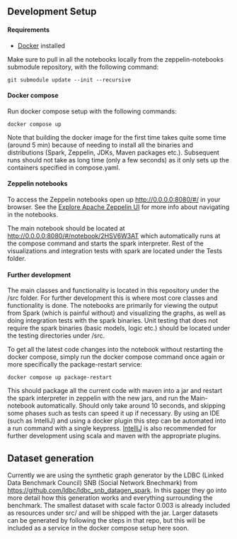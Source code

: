 ## Development Setup
#### Requirements
- [Docker](https://docs.docker.com/get-docker/) installed

Make sure to pull in all the notebooks locally from the zeppelin-notebooks submodule repository, with the following command:  

```
git submodule update --init --recursive
```

#### Docker compose
Run docker compose setup with the following commands:

```
docker compose up

```


Note that building the docker image for the first time takes quite some time (around 5 min) because of needing to install all the binaries and distributions (Spark, Zeppelin, JDKs, Maven packages etc.). Subsequent runs should not take as long time (only a few seconds) as it only sets up the containers specified in compose.yaml.

#### Zeppelin notebooks
To access the Zeppelin notebooks open up http://0.0.0.0:8080/#/ in your browser. See the [Explore Apache Zeppelin UI](https://zeppelin.apache.org/docs/0.10.0/quickstart/explore_ui.html) for more info about navigating in the notebooks.

The main notebook should be located at http://0.0.0.0:8080/#/notebook/2HSV6W3AT which automatically runs at the compose command and starts the spark interpreter. Rest of the visualizations and integration tests with spark are located under the Tests folder.

#### Further development
The main classes and functionality is located in this repository under the /src folder. For further development this is where most core classes and functionality is done. The notebooks are primarily for viewing the output from Spark (which is painful without) and visualizing the graphs, as well as doing integration tests with the spark binaries. Unit testing that does not require the spark binaries (basic models, logic etc.) should be located under the testing directories under /src.

To get all the latest code changes into the notebook without restarting the docker compose, simply run the docker compose command once again or more specifically the package-restart service:

```
docker compose up package-restart
```

This should package all the current code with maven into a jar and restart the spark interpreter in zeppelin with the new jars, and run the Main-notebook automatically. Should only take around 10 seconds, and skipping some phases such as tests can speed it up if necessary. By using an IDE (such as IntelliJ) and using a docker plugin this step can be automated into a run command with a single keypress. [IntelliJ](https://www.jetbrains.com/idea/) is also recommended for further development using scala and maven with the appropriate plugins.

## Dataset generation
Currently we are using the synthetic graph generator by the LDBC (Linked Data Benchmark Council) SNB (Social Network Bnechmark) from https://github.com/ldbc/ldbc_snb_datagen_spark. In this [paper](https://arxiv.org/pdf/2001.02299.pdf) they go into more detail how this generation works and everything surrounding the benchmark. The smallest dataset with scale factor 0.003 is already included as resources under src/ and will be shipped with the jar. Larger datasets can be generated by following the steps in that repo, but this will be included as a service in the docker compose setup here soon.
